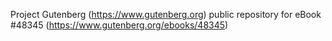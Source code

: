 Project Gutenberg (https://www.gutenberg.org) public repository for eBook #48345 (https://www.gutenberg.org/ebooks/48345)

